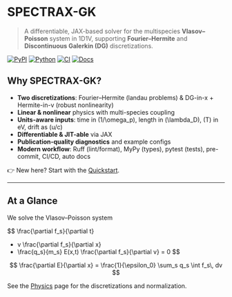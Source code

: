 # SPECTRAX-GK

> A differentiable, JAX-based solver for the multispecies **Vlasov–Poisson** system in 1D1V, supporting **Fourier–Hermite** and **Discontinuous Galerkin (DG)** discretizations.

[![PyPI](https://img.shields.io/pypi/v/spectraxgk.svg)](https://pypi.org/project/spectraxgk/)
[![Python](https://img.shields.io/pypi/pyversions/spectraxgk.svg)](https://pypi.org/project/spectraxgk/)
[![CI](https://github.com/uwplasma/SPECTRAX-GK/actions/workflows/ci.yml/badge.svg)](https://github.com/uwplasma/SPECTRAX-GK/actions/workflows/ci.yml)
[![Docs](https://img.shields.io/badge/docs-material--mkdocs-blue)](https://uwplasma.github.io/SPECTRAX-GK/)

## Why SPECTRAX-GK?

- **Two discretizations**: Fourier–Hermite (landau problems) & DG-in-x + Hermite-in-v (robust nonlinearity)
- **Linear & nonlinear** physics with multi-species coupling
- **Units-aware inputs**: time in \(1/\omega_p\), length in \(\lambda_D\), \(T\) in eV, drift as \(u/c\)
- **Differentiable & JIT-able** via JAX
- **Publication-quality diagnostics** and example configs
- **Modern workflow**: Ruff (lint/format), MyPy (types), pytest (tests), pre-commit, CI/CD, auto docs

👉 New here? Start with the [Quickstart](quickstart.md).

---

## At a Glance

We solve the Vlasov–Poisson system

$$
\frac{\partial f_s}{\partial t}
+ v \frac{\partial f_s}{\partial x}
+ \frac{q_s}{m_s} E(x,t) \frac{\partial f_s}{\partial v} = 0
$$

$$
\frac{\partial E}{\partial x} = \frac{1}{\epsilon_0}
\sum_s q_s \int f_s\, dv
$$

See the [Physics](physics.md) page for the discretizations and normalization.
